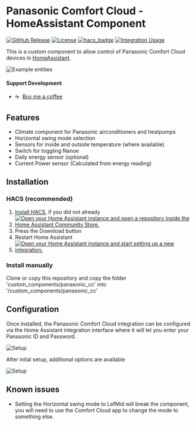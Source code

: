 # Panasonic Comfort Cloud - HomeAssistant Component

[![GitHub Release][releases-shield]][releases]
[![License][license-shield]](LICENSE)
[![hacs_badge](https://img.shields.io/badge/HACS-Default-orange.svg?style=for-the-badge)](https://github.com/hacs/integration)
[![Integration Usage](https://img.shields.io/badge/dynamic/json?color=41BDF5&style=for-the-badge&logo=home-assistant&label=usage&suffix=%20installs&cacheSeconds=15600&url=https://analytics.home-assistant.io/custom_integrations.json&query=$.panasonic_cc.total)](https://analytics.home-assistant.io/)

This is a custom component to allow control of Panasonic Comfort Cloud devices in [HomeAssistant](https://home-assistant.io).

![Example entities](https://github.com/sockless-coding/panasonic_cc/raw/master/doc/entities.png)

#### Support Development
- :coffee:&nbsp;&nbsp;[Buy me a coffee](https://www.buymeacoffee.com/sockless)

## Features

* Climate component for Panasonic airconditioners and heatpumps
* Horizontal swing mode selection
* Sensors for inside and outside temperature (where available)
* Switch for toggling Nanoe
* Daily energy sensor (optional)
* Current Power sensor (Calculated from energy reading)

## Installation

### HACS (recommended)
1. [Install HACS](https://hacs.xyz/docs/setup/download), if you did not already
2. [![Open your Home Assistant instance and open a repository inside the Home Assistant Community Store.](https://my.home-assistant.io/badges/hacs_repository.svg)](https://my.home-assistant.io/redirect/hacs_repository/?owner=sockless-coding&repository=panasonic_cc&category=integration)
3. Press the Download button
4. Restart Home Assistant
5. [![Open your Home Assistant instance and start setting up a new integration.](https://my.home-assistant.io/badges/config_flow_start.svg)](https://my.home-assistant.io/redirect/config_flow_start/?domain=panasonic_cc)

### Install manually
Clone or copy this repository and copy the folder 'custom_components/panasonic_cc' into '<homeassistant config>/custom_components/panasonic_cc'

## Configuration

Once installed, the Panasonic Comfort Cloud integration can be configured via the Home Assistant integration interface where it will let you enter your Panasonic ID and Password.

![Setup](https://github.com/sockless-coding/panasonic_cc/raw/master/doc/setup_dlg.png)

After inital setup, additional options are available

![Setup](https://github.com/sockless-coding/panasonic_cc/raw/master/doc/options_dlg.png)

## Known issues

- Setting the Horizontal swing mode to LefMid will break the component, you will need to use the Comfort Cloud app to change the mode to something else.

[license-shield]: https://img.shields.io/github/license/sockless-coding/panasonic_cc.svg?style=for-the-badge
[releases-shield]: https://img.shields.io/github/release/sockless-coding/panasonic_cc.svg?style=for-the-badge
[releases]: https://github.com/sockless-coding/panasonic_cc/releases
